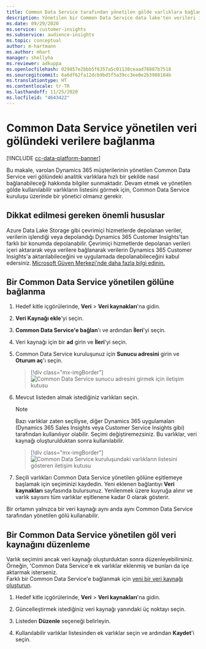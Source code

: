 ```yaml
---
title: Common Data Service tarafından yönetilen gölde varlıklara bağlanma
description: Yönetilen bir Common Data Service data lake'ten verileri içe aktarın.
ms.date: 09/29/2020
ms.service: customer-insights
ms.subservice: audience-insights
ms.topic: conceptual
author: m-hartmann
ms.author: mhart
manager: shellyha
ms.reviewer: adkuppa
ms.openlocfilehash: 029857e2bbb5f6357a5c01138ceaad78887b7518
ms.sourcegitcommit: 6a6df62fa12dcb9bd5f5a39cc3ee0e2b3988184b
ms.translationtype: HT
ms.contentlocale: tr-TR
ms.lasthandoff: 11/25/2020
ms.locfileid: "4643422"
---
```

# <a name="connect-to-data-in-a-common-data-service-managed-data-lake"></a>Common Data Service yönetilen veri gölündeki verilere bağlanma

[!INCLUDE [cc-data-platform-banner](../includes/cc-data-platform-banner.md)]

Bu makale, varolan Dynamics 365 müşterilerinin yönetilen Common Data Service veri gölündeki analitik varlıklara hızlı bir şekilde nasıl bağlanabileceği hakkında bilgiler sunmaktadır. Devam etmek ve yönetilen gölde kullanılabilir varlıkların listesini görmek için, Common Data Service kuruluşu üzerinde bir yönetici olmanız gerekir.

## <a name="important-considerations"></a>Dikkat edilmesi gereken önemli hususlar

Azure Data Lake Storage gibi çevrimiçi hizmetlerde depolanan veriler, verilerin işlendiği veya depolandığı Dynamics 365 Customer Insights'tan farklı bir konumda depolanabilir. Çevrimiçi hizmetlerde depolanan verileri içeri aktararak veya verilere bağlanarak verilerin Dynamics 365 Customer Insights'a aktarılabileceğini ve uygulamada depolanabileceğini kabul edersiniz. [Microsoft Güven Merkezi'nde daha fazla bilgi edinin.](https://www.microsoft.com/trust-center)

## <a name="connect-to-a-common-data-service-managed-lake"></a>Bir Common Data Service yönetilen gölüne bağlanma

1. Hedef kitle içgörülerinde, **Veri** > **Veri kaynakları**'na gidin.

2. **Veri Kaynağı ekle**'yi seçin.

3. **Common Data Service'e bağlan**'ı ve ardından **İleri**'yi seçin.

4. Veri kaynağı için bir **ad** girin ve **İleri**'yi seçin.

5. Common Data Service kuruluşunuz için **Sunucu adresini** girin ve **Oturum aç**'ı seçin.

   > [!div class="mx-imgBorder"]
   > ![Common Data Service sunucu adresini girmek için iletişim kutusu](media/enter-CDS-org-details.png)

6. Mevcut listeden almak istediğiniz varlıkları seçin.    

   > [!NOTE]
   > Bazı varlıklar zaten seçiliyse, diğer Dynamics 365 uygulamaları (Dynamics 365 Sales Insights veya Customer Service Insights gibi) tarafından kullanılıyor olabilir. Seçimi değiştiremezsiniz. Bu varlıklar, veri kaynağı oluşturulduktan sonra kullanılabilir.

   > [!div class="mx-imgBorder"]
   > ![Common Data Service kuruluşundaki varlıkların listesini gösteren iletişim kutusu](media/select-analytical-entities.png)

7. Seçili varlıkları Common Data Service yönetilen gölüne eşitlemeye başlamak için seçiminizi kaydedin. Yeni eklenen bağlantıyı **Veri kaynakları** sayfasında bulursunuz. Yenilenmek üzere kuyruğa alınır ve varlık sayısını tüm varlıklar eşitlenene kadar 0 olarak gösterir.

Bir ortamın yalnızca bir veri kaynağı aynı anda aynı Common Data Service tarafından yönetilen gölü kullanabilir.

## <a name="edit-a-common-data-service-managed-lake-data-source"></a>Bir Common Data Service yönetilen göl veri kaynağını düzenleme

Varlık seçimini ancak veri kaynağı oluşturduktan sonra düzenleyebilirsiniz. Örneğin, 'Common Data Service'e ek varlıklar eklenmiş ve bunları da içe aktarmak isterseniz.    
Farklı bir Common Data Service'e bağlanmak için [yeni bir veri kaynağı oluşturun](#connect-to-a-common-data-service-managed-lake).

1. Hedef kitle içgörülerinde, **Veri** > **Veri kaynakları**'na gidin.

2. Güncelleştirmek istediğiniz veri kaynağı yanındaki üç noktayı seçin.

3. Listeden **Düzenle** seçeneği belirleyin.

4. Kullanılabilir varlıklar listesinden ek varlıklar seçin ve ardından **Kaydet**'i seçin.
